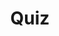 ---
title: "Quiz"
passing_percentage: 70
layout: "test"
type: "test"
questions:
  - id: "q1"
    text: "What is CloudNativePG?"
    type: "single-answer"
    marks: 2
    options:
      - id: "a"
        text: "A database management system"
      - id: "b"
        text: "A level 5 Kubernetes operator that efficiently manages PostgreSQL clusters"
        is_correct: true
      - id: "c"
        text: "A container orchestration platform"
  - id: "q2"
    text: "What resources will be imported and deployed in this tutorial? (Select all that apply)"
    type: "multiple-answers"
    marks: 2
    options:
      - id: "a"
        text: "CloudNativePG manifest files"
        is_correct: true
      - id: "b"
        text: "Sample application manifest files"
        is_correct: true
      - id: "c"
        text: "Load balancer configurations"
  - id: "q3"
    text: "What principles does CloudNativePG adhere to for deployment, scaling, and management?"
    type: "short_answer" 
    marks: 2
    correct_answer: "Cloud-native principles" 
---